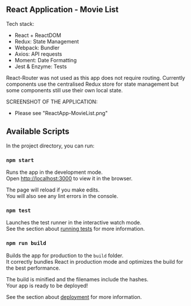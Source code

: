 ## React Application - Movie List

Tech stack:

- React + ReactDOM
- Redux: State Management
- Webpack: Bundler
- Axios: API requests
- Moment: Date Formatting
- Jest & Enzyme: Tests

React-Router was not used as this app does not require routing. Currently components use the centralised Redux store for state management but some components still use their own local state.

SCREENSHOT OF THE APPLICATION:

* Please see "ReactApp-MovieList.png"

## Available Scripts

In the project directory, you can run:

### `npm start`

Runs the app in the development mode.<br>
Open [http://localhost:3000](http://localhost:3000) to view it in the browser.

The page will reload if you make edits.<br>
You will also see any lint errors in the console.

### `npm test`

Launches the test runner in the interactive watch mode.<br>
See the section about [running tests](#running-tests) for more information.

### `npm run build`

Builds the app for production to the `build` folder.<br>
It correctly bundles React in production mode and optimizes the build for the best performance.

The build is minified and the filenames include the hashes.<br>
Your app is ready to be deployed!

See the section about [deployment](#deployment) for more information.
